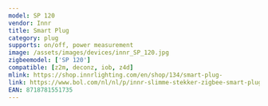 ```yaml
---
model: SP 120
vendor: Innr
title: Smart Plug
category: plug
supports: on/off, power measurement
image: /assets/images/devices/innr_SP_120.jpg
zigbeemodel: ['SP 120']
compatible: [z2m, deconz, iob, z4d]
mlink: https://shop.innrlighting.com/en/shop/134/smart-plug-
link: https://www.bol.com/nl/nl/p/innr-slimme-stekker-zigbee-smart-plug/9300000001640326/
EAN: 8718781551735
---
```

